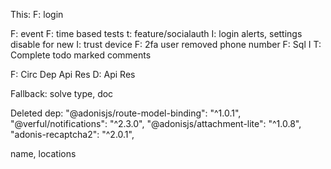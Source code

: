This:
F: login

F: event
F: time based tests
t: feature/socialauth
I: login alerts, settings disable for new
I: trust device
F: 2fa user removed phone number
F: Sql I
T: Complete todo marked comments


F: Circ Dep Api Res
D: Api Res


Fallback: solve type, doc




Deleted dep:
"@adonisjs/route-model-binding": "^1.0.1",
"@verful/notifications": "^2.3.0",
"@adonisjs/attachment-lite": "^1.0.8",
"adonis-recaptcha2": "^2.0.1",



name, locations